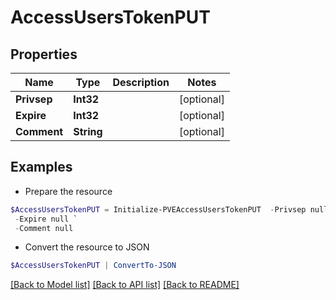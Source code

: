 # AccessUsersTokenPUT
## Properties

Name | Type | Description | Notes
------------ | ------------- | ------------- | -------------
**Privsep** | **Int32** |  | [optional] 
**Expire** | **Int32** |  | [optional] 
**Comment** | **String** |  | [optional] 

## Examples

- Prepare the resource
```powershell
$AccessUsersTokenPUT = Initialize-PVEAccessUsersTokenPUT  -Privsep null `
 -Expire null `
 -Comment null
```

- Convert the resource to JSON
```powershell
$AccessUsersTokenPUT | ConvertTo-JSON
```

[[Back to Model list]](../README.md#documentation-for-models) [[Back to API list]](../README.md#documentation-for-api-endpoints) [[Back to README]](../README.md)

